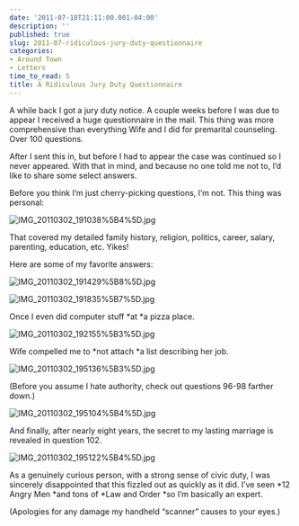 ```yaml
---
date: '2011-07-18T21:11:00.001-04:00'
description: ''
published: true
slug: 2011-07-ridiculous-jury-duty-questionnaire
categories:
- Around Town
- Letters
time_to_read: 5
title: A Ridiculous Jury Duty Questionnaire
---
```



A while back I got a jury duty notice. A couple weeks before I was due to appear I received a huge questionnaire in the mail. This thing was more comprehensive than everything Wife and I did for premarital counseling. Over 100 questions.

After I sent this in, but before I had to appear the case was continued so I never appeared. With that in mind, and because no one told me not to, I’d like to share some select answers.

Before you think I’m just cherry-picking questions, I’m not. This thing was personal:

![IMG_20110302_191038%5B4%5D.jpg](IMG_20110302_191038%5B4%5D.jpg)

That covered my detailed family history, religion, politics, career, salary, parenting, education, etc. Yikes!

Here are some of my favorite answers:  

![IMG_20110302_191429%5B8%5D.jpg](IMG_20110302_191429%5B8%5D.jpg)

![IMG_20110302_191835%5B7%5D.jpg](IMG_20110302_191835%5B7%5D.jpg)

Once I even did computer stuff *at *a pizza place.

![IMG_20110302_192155%5B3%5D.jpg](IMG_20110302_192155%5B3%5D.jpg)

Wife compelled me to *not attach *a list describing her job.

![IMG_20110302_195136%5B3%5D.jpg](IMG_20110302_195136%5B3%5D.jpg)

(Before you assume I hate authority, check out questions 96-98 farther down.)

![IMG_20110302_195104%5B4%5D.jpg](IMG_20110302_195104%5B4%5D.jpg)

And finally, after nearly eight years, the secret to my lasting marriage is revealed in question 102.

![IMG_20110302_195122%5B4%5D.jpg](IMG_20110302_195122%5B4%5D.jpg)

As a genuinely curious person, with a strong sense of civic duty, I was sincerely disappointed that this fizzled out as quickly as it did. I’ve seen *12 Angry Men *and tons of *Law and Order *so I’m basically an expert.

(Apologies for any damage my handheld “scanner” causes to your eyes.)